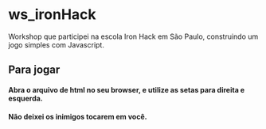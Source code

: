 # ws_ironHack
Workshop que participei na escola Iron Hack em São Paulo, construindo um jogo simples com Javascript.
## Para jogar
#### Abra o arquivo de html no seu browser, e utilize as setas para direita e esquerda.
#### Não deixei os inimigos tocarem em você.
